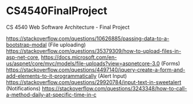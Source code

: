 # CS4540FinalProject
CS 4540 Web Software Architecture - Final Project

https://stackoverflow.com/questions/10626885/passing-data-to-a-bootstrap-modal
(File uploading) https://stackoverflow.com/questions/35379309/how-to-upload-files-in-asp-net-core, https://docs.microsoft.com/en-us/aspnet/core/mvc/models/file-uploads?view=aspnetcore-3.0
(Forms) https://stackoverflow.com/questions/4497140/jquery-create-a-form-and-add-elements-to-it-programmatically
(Alert Input) https://stackoverflow.com/questions/29920784/input-text-in-sweetalert
(Notifications) https://stackoverflow.com/questions/3243348/how-to-call-a-method-daily-at-specific-time-in-c